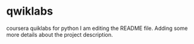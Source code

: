 # qwiklabs
coursera quiklabs for python
I am editing the README file. Adding some more details about the project description.

